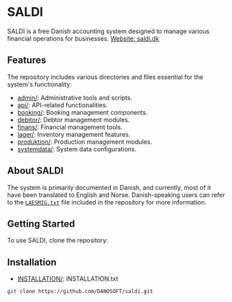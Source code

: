 # SALDI

SALDI is a free Danish accounting system designed to manage various financial operations for businesses.
[Website: saldi.dk](https://saldi.dk)
## Features

The repository includes various directories and files essential for the system's functionality:

- [admin/](admin/): Administrative tools and scripts.
- [api/](api/): API-related functionalities.
- [booking/](booking/): Booking management components.
- [debitor/](debitor/): Debtor management modules.
- [finans/](finans/): Financial management tools.
- [lager/](lager/): Inventory management features.
- [produktion/](produktion/): Production management modules.
- [systemdata/](systemdata/): System data configurations.

## About SALDI

The system is primarily documented in Danish, and currently, most of it have been translated to English and Norse. Danish-speaking users can refer to the [`LAESMIG.txt`](LAESMIG.txt) file included in the repository for more information.

## Getting Started

To use SALDI, clone the repository:


## Installation 
- [INSTALLATION/](INSTALLATION.txt): INSTALLATION.txt


```bash
git clone https://github.com/DANOSOFT/saldi.git

```
